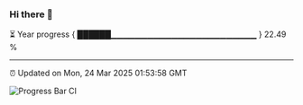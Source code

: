 ### Hi there 👋

⏳ Year progress { ██████▁▁▁▁▁▁▁▁▁▁▁▁▁▁▁▁▁▁▁▁▁▁▁▁ } 22.49 %

---

⏰ Updated on Mon, 24 Mar 2025 01:53:58 GMT

![Progress Bar CI](https://github.com/ZhaoGui/ZhaoGui/workflows/Progress%20Bar%20CI/badge.svg)
